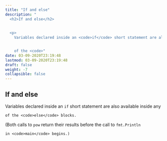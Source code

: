 ```yaml
---
title: "If and else"
description: "
  <h2>If and else</h2>
  
  
  <p>
    Variables declared inside an <code>if</code> short statement are also available inside any


    of the <code>"
date: 03-09-2020T23:19:48
lastmod: 03-09-2020T23:19:48
draft: false
weight: -7
collapsible: false
---
```


  <h2>If and else</h2>
  
  
  <p>
    Variables declared inside an <code>if</code> short statement are also available inside any


    of the <code>else</code> blocks.
  </p>
  

  
  <p>
    (Both calls to <code>pow</code> return their results before the call to <code>fmt.Println</code>


    in <code>main</code> begins.)
  </p>
  

	
		
	


                                                